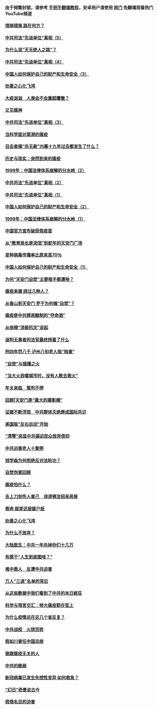 #### 由于频繁封锁，请参考 [手把手翻墙教程](https://github.com/gfw-breaker/guides/wiki/)，安卓用户请使用 [网门](https://github.com/gfw-breaker/nogfw/blob/master/dl.md?t=02122000) 免翻墙观看热门YouTube频道 

#### [措施错施  路在何方？](../pages/19/420076.md?t=02122000) 

#### [中共司法“先进单位”真相（5）](../pages/19/419453.md?t=02122000) 

#### [为什么说“天无绝人之路”？](../pages/19/419618.md?t=02122000) 

#### [中共司法“先进单位”真相（4）](../pages/19/419452.md?t=02122000) 

#### [中国人如何保护自己的财产和生命安全（3）](../pages/19/419405.md?t=02122000) 

#### [劝善之心化飞鸿](../pages/19/418758.md?t=02122000) 

#### [大疫汹汹　人类会不会重蹈覆辙？](../pages/19/419691.md?t=02122000) 

#### [又见瘟神](../pages/19/419225.md?t=02122000) 

#### [中共司法“先进单位”真相（3）](../pages/19/419451.md?t=02122000) 

#### [当科学面对莫测的瘟疫](../pages/19/419625.md?t=02122000) 

#### [目击者揭“杀无赦”内幕十九年过去都发生了什么？](../pages/19/419617.md?t=02122000) 

#### [历史与现实：突然到来的瘟疫](../pages/19/419619.md?t=02122000) 

#### [1999年：中国法律体系崩解的分水岭（2）](../pages/19/419455.md?t=02122000) 

#### [中共司法“先进单位”真相（2）](../pages/19/419450.md?t=02122000) 

#### [中共司法“先进单位”真相（1）](../pages/19/419449.md?t=02122000) 

#### [中国人如何保护自己的财产和生命安全（2）](../pages/19/419404.md?t=02122000) 

#### [1999年：中国法律体系崩解的分水岭（1）](../pages/19/419454.md?t=02122000) 

#### [中国官方宣布破获假疫苗](../pages/19/419504.md?t=02122000) 

#### [从“教育局长是流氓”到蛇年的天安门广场](../pages/19/419470.md?t=02122000) 

#### [变种病毒传播率比原来高70％](../pages/19/419456.md?t=02122000) 

#### [中国人如何保护自己的财产和生命安全（1）](../pages/19/419403.md?t=02122000) 

#### [为何“天安门自焚”主要推手都遭殃？](../pages/19/419348.md?t=02122000) 

#### [瘟疫来袭 绕过几种人？](../pages/19/419349.md?t=02122000) 

#### [从香山到天安门 罗干为何搞“自焚”？](../pages/19/419270.md?t=02122000) 

#### [瘟疫是中共罪恶酿制的“夺命酒”](../pages/19/419223.md?t=02122000) 

#### [从徐栩“消极抗灾”说起](../pages/19/419224.md?t=02122000) 

#### [诬判无辜者的法官最终捞着了什么](../pages/19/419268.md?t=02122000) 

#### [刑四年罚八千 泸州八旬老人指“陷害”](../pages/19/419232.md?t=02122000) 

#### [“自焚”与插播之火](../pages/19/419226.md?t=02122000) 

#### [“当大火吞噬城市时，没有人敢去救火”](../pages/19/419077.md?t=02122000) 

#### [年关来临　冤判不停](../pages/19/419093.md?t=02122000) 

#### [回顾|天安门是“最大的摄影棚”](../pages/19/380866.md?t=02122000) 

#### [证据不断浮现　中共群体灭绝罪成国际共识](../pages/19/419031.md?t=02122000) 

#### [美国版“反右运动”开始](../pages/19/419030.md?t=02122000) 

#### [“清零”突显中共逼迫民众放弃信仰](../pages/19/418995.md?t=02122000) 

#### [中共迫害老人十案例](../pages/19/418831.md?t=02122000) 

#### [钱学森为何拒绝反对法轮功？](../pages/19/418905.md?t=02122000) 

#### [自焚伪案回顾](../pages/19/418799.md?t=02122000) 

#### [瘟疫怕什么？](../pages/19/418800.md?t=02122000) 

#### [舌上刀剑伤人害己　诽谤佛法招来恶报](../pages/19/418731.md?t=02122000) 

#### [救命 就差这层窗户纸](../pages/19/418706.md?t=02122000) 

#### [劝善之心化飞鸿](../pages/19/416766.md?t=02122000) 

#### [为什么不放弃？](../pages/19/418691.md?t=02122000) 

#### [大陆医生：中共一年杀掉你们十几万](../pages/19/418670.md?t=02122000) 

#### [有感于“人生到底图啥？”](../pages/19/418624.md?t=02122000) 

#### [难中救人　反遭中共迫害](../pages/19/418414.md?t=02122000) 

#### [万人“三退”名单的背后](../pages/19/418505.md?t=02122000) 

#### [从这些数据中我们看到了中共的末日疯狂](../pages/19/418420.md?t=02122000) 

#### [科学与预言交汇：特大瘟疫箭在弦上](../pages/19/418266.md?t=02122000) 

#### [为什么疫情总在这几个省反复？](../pages/19/418219.md?t=02122000) 

#### [中共战疫　火烧百姓](../pages/19/418220.md?t=02122000) 

#### [假如川普任中国总统](../pages/19/418174.md?t=02122000) 

#### [做跟瘟疫无关的人](../pages/19/418171.md?t=02122000) 

#### [中共的脆弱](../pages/19/418196.md?t=02122000) 

#### [新冠病毒已发生失控性变异 如何救急？](../pages/19/418032.md?t=02122000) 

#### [“幻日”奇景说古今](../pages/19/418033.md?t=02122000) 

#### [假借名目的迫害](../pages/19/418055.md?t=02122000) 


